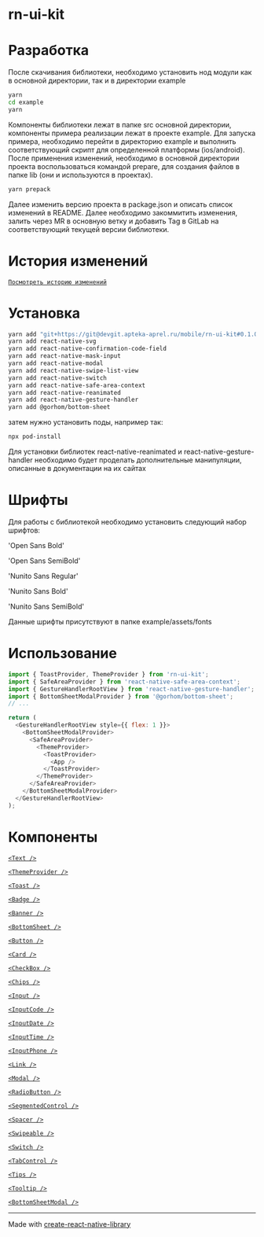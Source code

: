 # rn-ui-kit

# Разработка

После скачивания библиотеки, необходимо установить нод модули как в основной директории, так и в директории example

```sh
yarn
cd example
yarn
```

Компоненты библиотеки лежат в папке src основной директории, компоненты примера реализации лежат в проекте example.
Для запуска примера, необходимо перейти в директорию example и выполнить соответствующий скрипт для определенной платформы (ios/android). После применения изменений, необходимо в основной директории проекта воспользоваться командой prepare, для создания файлов в папке lib (они и используются в проектах).

```sh
yarn prepack
```

Далее изменить версию проекта в package.json и описать список изменений в README. Далее необходимо закоммитить изменения, залить через MR в основную ветку и добавить Tag в GitLab на соответствующий текущей версии библиотеки.

# История изменений

[`Посмотреть историю изменений`](https://devgit.apteka-aprel.ru/mobile/rn-ui-kit/-/tags)

# Установка

```sh
yarn add "git+https://git@devgit.apteka-aprel.ru/mobile/rn-ui-kit#0.1.0"
yarn add react-native-svg
yarn add react-native-confirmation-code-field
yarn add react-native-mask-input
yarn add react-native-modal
yarn add react-native-swipe-list-view
yarn add react-native-switch
yarn add react-native-safe-area-context
yarn add react-native-reanimated
yarn add react-native-gesture-handler
yarn add @gorhom/bottom-sheet
```

затем нужно установить поды, например так:

```sh
npx pod-install
```

Для установки библиотек react-native-reanimated и react-native-gesture-handler необходимо будет проделать дополнительные манипуляции, описанные в документации на их сайтах

# Шрифты

Для работы с библиотекой необходимо установить следующий набор шрифтов:

'Open Sans Bold'

'Open Sans SemiBold'

'Nunito Sans Regular'

'Nunito Sans Bold'

'Nunito Sans SemiBold'

Данные шрифты присутствуют в папке example/assets/fonts

# Использование

```js
import { ToastProvider, ThemeProvider } from 'rn-ui-kit';
import { SafeAreaProvider } from 'react-native-safe-area-context';
import { GestureHandlerRootView } from 'react-native-gesture-handler';
import { BottomSheetModalProvider } from '@gorhom/bottom-sheet';
// ...

return (
  <GestureHandlerRootView style={{ flex: 1 }}>
    <BottomSheetModalProvider>
      <SafeAreaProvider>
        <ThemeProvider>
          <ToastProvider>
            <App />
          </ToastProvider>
        </ThemeProvider>
      </SafeAreaProvider>
    </BottomSheetModalProvider>
  </GestureHandlerRootView>
);
```

# Компоненты

[`<Text />`](docs/text.md)

[`<ThemeProvider />`](docs/themeProvider.md)

[`<Toast />`](docs/toast.md)

[`<Badge />`](docs/badge.md)

[`<Banner />`](docs/banner.md)

[`<BottomSheet />`](docs/bottomSheet.md)

[`<Button />`](docs/button.md)

[`<Card />`](docs/card.md)

[`<CheckBox />`](docs/checkbox.md)

[`<Chips />`](docs/chips.md)

[`<Input />`](docs/input.md)

[`<InputCode />`](docs/inputCode.md)

[`<InputDate />`](docs/inputDate.md)

[`<InputTime />`](docs/inputTime.md)

[`<InputPhone />`](docs/inputPhone.md)

[`<Link />`](docs/link.md)

[`<Modal />`](docs/modal.md)

[`<RadioButton />`](docs/radioButton.md)

[`<SegmentedControl />`](docs/segmentedControl.md)

[`<Spacer />`](docs/spacer.md)

[`<Swipeable />`](docs/swipeable.md)

[`<Switch />`](docs/switch.md)

[`<TabControl />`](docs/tabControl.md)

[`<Tips />`](docs/tips.md)

[`<Tooltip />`](docs/tooltip.md)

[`<BottomSheetModal />`](docs/bottomSheetModal.md)

---

Made with [create-react-native-library](https://github.com/callstack/react-native-builder-bob)
